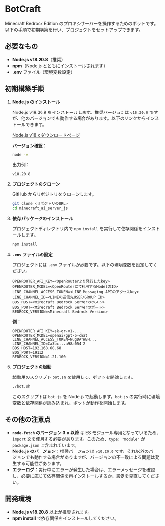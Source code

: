 # BotCraft

Minecraft Bedrock Edition のプロキシサーバーを操作するためのボットです。以下の手順で初期構築を行い、プロジェクトをセットアップできます。

## 必要なもの

- **Node.js v18.20.8**（推奨）
- **npm**（Node.js とともにインストールされます）
- **.env** ファイル（環境変数設定）

## 初期構築手順

1. **Node.js のインストール**

   Node.js v18.20.8 をインストールします。推奨バージョンは `v18.20.8` ですが、他のバージョンでも動作する場合があります。以下のリンクからインストールできます。

   [Node.js v18.x ダウンロードページ](https://nodejs.org/en/download/)

   **バージョン確認**：

   ```bash
   node -v
   ```

   出力例：

   ```
   v18.20.8
   ```

2. **プロジェクトのクローン**

   GitHub からリポジトリをクローンします。

   ```bash
   git clone <リポジトリのURL>
   cd minecraft_ai_server_js
   ```

3. **依存パッケージのインストール**

   プロジェクトディレクトリ内で `npm install` を実行して依存関係をインストールします。

   ```bash
   npm install
   ```

4. **`.env` ファイルの設定**

   プロジェクトには `.env` ファイルが必要です。以下の環境変数を設定してください。

   ```plaintext
   OPENROUTER_API_KEY=<OpenRouterより発行したkey>
   OPENROUTER_MODEL=<OpenRouterにて利用するModelのID>
   LINE_CHANNEL_ACCESS_TOKEN=<LINE Messaging APIのアクセスkey>
   LINE_CHANNEL_ID=<LINEの送信先USER/GROUP ID>
   BDS_HOST=<Minecraft Bedrock Serverのホスト>
   BDS_PORT=<Minecraft Bedrock Serverのポート>
   BEDROCK_VERSION=<Minecraft Bedrock Version>
   ```

   **例**：

   ```plaintext
   OPENROUTER_API_KEY=sk-or-v1-...
   OPENROUTER_MODEL=openai/gpt-5-chat
   LINE_CHANNEL_ACCESS_TOKEN=NugDAfWBH...
   LINE_CHANNEL_ID=Ca3bc...a98a054f2
   BDS_HOST=192.168.68.68
   BDS_PORT=19132
   BEDROCK_VERSION=1.21.100
   ```

5. **プロジェクトの起動**

   起動用のスクリプト `bot.sh` を使用して、ボットを開始します。

   ```bash
   ./bot.sh
   ```

   このスクリプトは `bot.js` を Node.js で起動します。`bot.js` の実行時に環境変数と依存関係が読み込まれ、ボットが動作を開始します。

## その他の注意点

- **`node-fetch` のバージョン 3.x 以降** は ES モジュール専用となっているため、`import` 文を使用する必要があります。このため、`type: "module"` が `package.json` に含まれています。
- **Node.js のバージョン**：推奨バージョンは `v18.20.8` です。それ以外のバージョンでも動作する場合がありますが、バージョンの不一致による問題は発生する可能性があります。
- **エラーログ**：実行中にエラーが発生した場合は、エラーメッセージを確認し、必要に応じて依存関係を再インストールするか、設定を見直してください。

## 開発環境

- **Node.js v18.20.8** 以上が推奨されます。
- **npm install** で依存関係をインストールしてください。
